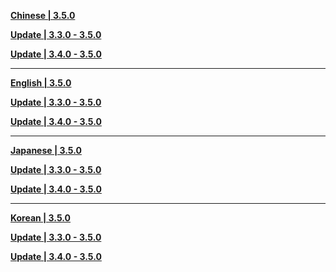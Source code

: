 **[Chinese | 3.5.0](https://autopatchcn.yuanshen.com/client_app/download/pc_zip/20230220120841_NrIMna0roQkFHA3c/Audio_Chinese_3.5.0.zip)**

**[Update | 3.3.0 - 3.5.0](https://autopatchcn.yuanshen.com/client_app/update/hk4e_cn/18/zh-cn_3.3.0_3.5.0_hdiff_jzV0to5Q8y7E3FSu.zip)**

**[Update | 3.4.0 - 3.5.0](https://autopatchcn.yuanshen.com/client_app/update/hk4e_cn/18/zh-cn_3.4.0_3.5.0_hdiff_w4jItV7RJfQv3hgk.zip)**


---

**[English | 3.5.0](https://autopatchcn.yuanshen.com/client_app/download/pc_zip/20230220120841_NrIMna0roQkFHA3c/Audio_English(US)_3.5.0.zip)**

**[Update | 3.3.0 - 3.5.0](https://autopatchcn.yuanshen.com/client_app/update/hk4e_cn/18/en-us_3.3.0_3.5.0_hdiff_kGLoDHenSgAJXIMi.zip)**

**[Update | 3.4.0 - 3.5.0](https://autopatchcn.yuanshen.com/client_app/update/hk4e_cn/18/en-us_3.4.0_3.5.0_hdiff_nre0EBZXk6h8FLqW.zip)**


---

**[Japanese | 3.5.0](https://autopatchcn.yuanshen.com/client_app/download/pc_zip/20230220120841_NrIMna0roQkFHA3c/Audio_Japanese_3.5.0.zip)**

**[Update | 3.3.0 - 3.5.0](https://autopatchcn.yuanshen.com/client_app/update/hk4e_cn/18/ja-jp_3.3.0_3.5.0_hdiff_YwCEOIdHamGMU5QL.zip)**

**[Update | 3.4.0 - 3.5.0](https://autopatchcn.yuanshen.com/client_app/update/hk4e_cn/18/ja-jp_3.4.0_3.5.0_hdiff_RlTo2m4S6jdhJNrE.zip)**


---

**[Korean | 3.5.0](https://autopatchcn.yuanshen.com/client_app/download/pc_zip/20230220120841_NrIMna0roQkFHA3c/Audio_Korean_3.5.0.zip)**

**[Update | 3.3.0 - 3.5.0](https://autopatchcn.yuanshen.com/client_app/update/hk4e_cn/18/ko-kr_3.3.0_3.5.0_hdiff_IR2VGLNCd5eEpo7K.zip)**

**[Update | 3.4.0 - 3.5.0](https://autopatchcn.yuanshen.com/client_app/update/hk4e_cn/18/ko-kr_3.4.0_3.5.0_hdiff_7sHCG30hR4VjuplP.zip)**

